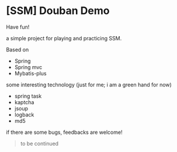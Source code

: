 # [SSM] Douban Demo
Have fun!

a simple project for playing and practicing SSM.

Based on
- Spring
- Spring mvc
- Mybatis-plus

some interesting technology (just for me; i am a green hand for now)
- spring task
- kaptcha
- jsoup
- logback
- md5

if there are some bugs, feedbacks are welcome!

> to be continued
